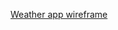 [Weather app wireframe](https://gohjiaean188505.invisionapp.com/freehand/Weather-app-wireframe-DWun80au8)
